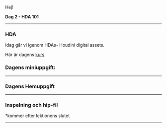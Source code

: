 Hej!

**Dag 2 - HDA 101**
___
### HDA
Idag går vi igenom HDAs- Houdini digital assets.

Här är dagens [kurs](https://github.com/Studio-Konkret/Technical-Direction/tree/main/Kursmoment/104_HDA_01)


### **Dagens miniuppgift:**

___

### **Dagens Hemuppgift**


___
### **Inspelning och hip-fil**
*kommer efter lektionens slutet
___



